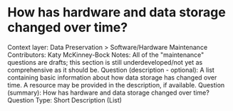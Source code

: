 # How has hardware and data storage changed over time?

Context layer: Data Preservation > Software/Hardware Maintenance
Contributors: Katy McKinney-Bock
Notes: All of the "maintenance" questions are drafts; this section is still underdeveloped/not yet as comprehensive as it should be.
Question (description - optional): A list containing basic information about how data storage has changed over time. A resource may be provided in the description, if available.
Question (summary): How has hardware and data storage changed over time? 
Question Type: Short Description (List)